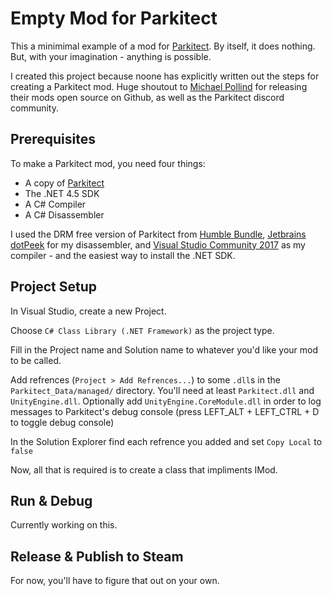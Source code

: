 # Empty Mod for Parkitect

This a minimimal example of a mod for [Parkitect][parkitect]. By itself, it does nothing. But, with your imagination - anything is possible.

I created this project because noone has explicitly written out the steps for creating a Parkitect mod. Huge shoutout to [Michael Pollind][pollend] for releasing their mods open source on Github, as well as the Parkitect discord community.

## Prerequisites

To make a Parkitect mod, you need four things:

- A copy of [Parkitect][parkitect]
- The .NET 4.5 SDK
- A C# Compiler
- A C# Disassembler

I used the DRM free version of Parkitect from [Humble Bundle][parkitect-humble], [Jetbrains dotPeek][dotpeek] for my disassembler, and [Visual Studio Community 2017][vs2017] as my compiler - and the easiest way to install the .NET SDK.

## Project Setup

In Visual Studio, create a new Project.

Choose `C# Class Library (.NET Framework)` as the project type.

Fill in the Project name and Solution name to whatever you'd like your mod to be called.

Add refrences (`Project > Add Refrences...`) to some `.dll`s in the `Parkitect_Data/managed/` directory. You'll need at least `Parkitect.dll` and `UnityEngine.dll`. Optionally add `UnityEngine.CoreModule.dll` in order to log messages to Parkitect's debug console (press LEFT_ALT + LEFT_CTRL + D to toggle debug console)

In the Solution Explorer find each refrence you added and set `Copy Local` to `false`

Now, all that is required is to create a class that impliments IMod.

## Run & Debug

Currently working on this.

## Release & Publish to Steam

For now, you'll have to figure that out on your own.

[parkitect]: http://themeparkitect.com/
[parkitect-humble]: https://www.humblebundle.com/store/parkitect
[pollend]: https://github.com/pollend
[vscode]: https://code.visualstudio.com/
[vs2017]: https://visualstudio.microsoft.com/vs/community/
[dotpeek]: https://www.jetbrains.com/decompiler/
